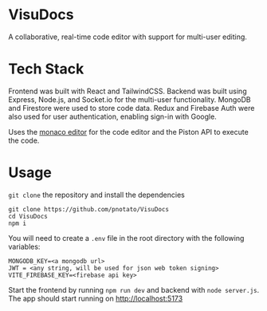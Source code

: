 # VisuDocs

A collaborative, real-time code editor with support for multi-user editing. 

# Tech Stack

Frontend was built with React and TailwindCSS. Backend was built using Express, Node.js, and Socket.io for the multi-user functionality. MongoDB and Firestore were used to store code data. Redux and Firebase Auth were also used for user authentication, enabling sign-in with Google. 

Uses the [monaco editor](https://github.com/microsoft/monaco-editor) for the code editor and the Piston API to execute the code.

# Usage

```git clone``` the repository and install the dependencies
```
git clone https://github.com/pnotato/VisuDocs
cd VisuDocs
npm i
```

You will need to create a ```.env``` file in the root directory with the following variables:
```
MONGODB_KEY=<a mongodb url>
JWT = <any string, will be used for json web token signing>
VITE_FIREBASE_KEY=<firebase api key>
```
Start the frontend by running ```npm run dev``` and backend with ```node server.js```. The app should start running on [http://localhost:5173](http://localhost:5173)




